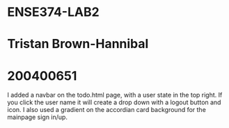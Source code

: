 # ENSE374-LAB2
# Tristan Brown-Hannibal
# 200400651

I added a navbar on the todo.html page, with a user state in the top right. If you click the user name it will create a drop down with a logout button and icon.
I also used a gradient on the accordian card background for the mainpage sign in/up.
